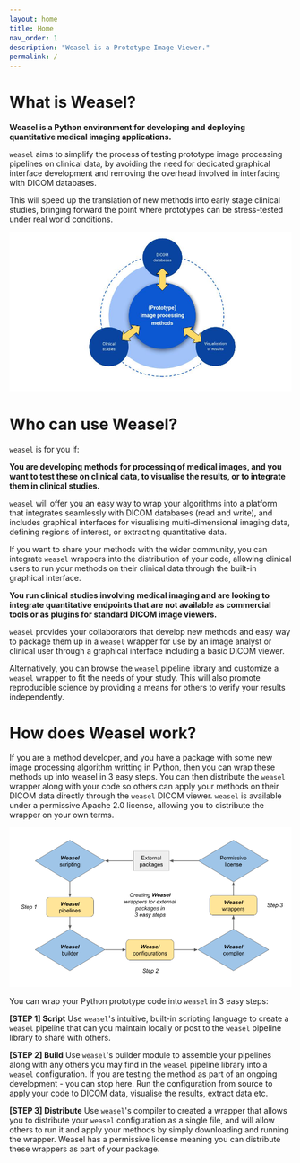 ```yaml
---
layout: home
title: Home
nav_order: 1
description: "Weasel is a Prototype Image Viewer."
permalink: /
---
```

# What is Weasel?

**Weasel is a Python environment for developing and deploying quantitative medical imaging applications.** 

`weasel` aims to simplify the process of testing prototype image processing pipelines on clinical data, by avoiding the need for dedicated graphical interface development and removing the overhead involved in interfacing with DICOM databases. 

This will speed up the translation of new methods into early stage clinical studies, bringing forward the point where prototypes can be stress-tested under real world conditions. 

![](/media/Challenge.jpg)

# Who can use Weasel?

`weasel` is for you if:

**You are developing methods for processing of medical images, and you want to test these on clinical data, to visualise the results, or to integrate them in clinical studies.**

`weasel` will offer you an easy way to wrap your algorithms into a platform that integrates seamlessly with DICOM databases (read and write), and includes graphical interfaces for visualising multi-dimensional imaging data, defining regions of interest, or extracting quantitative data. 

If you want to share your methods with the wider community, you can integrate `weasel` wrappers into the distribution of your code, allowing clinical users to run your methods on their clinical data through the built-in graphical interface. 

**You run clinical studies involving medical imaging and are looking to integrate quantitative endpoints that are not available as commercial tools or as plugins for standard DICOM image viewers.**

`weasel` provides your collaborators that develop new methods and easy way to package them up in a `weasel` wrapper for use by an image analyst or clinical user through a graphical interface including a basic DICOM viewer. 

Alternatively, you can browse the `weasel` pipeline library and customize a `weasel` wrapper to fit the needs of your study. This will also promote reproducible science by providing a means for others to verify your results independently.

# How does Weasel work?

If you are a method developer, and you have a package with some new image processing algorithm writting in Python, then you can wrap these methods up into weasel in 3 easy steps. You can then distribute the `weasel` wrapper along with your code so others can apply your methods on their DICOM data directly through the `weasel` DICOM viewer. `weasel` is available under a permissive Apache 2.0 license, allowing you to distribute the wrapper on your own terms.

![](/media/Approach.png)

You can wrap your Python prototype code into `weasel` in 3 easy steps:

**[STEP 1] Script** Use `weasel`'s intuitive, built-in scripting language to create a `weasel` pipeline that can you maintain locally or post to the `weasel` pipeline library to share with others.

**[STEP 2] Build** Use `weasel`'s builder module to assemble your pipelines along with any others you may find in the `weasel` pipeline library into a `weasel` configuration. If you are testing the method as part of an ongoing development - you can stop here. Run the configuration from source to apply your code to DICOM data, visualise the results, extract data etc.

**[STEP 3] Distribute** Use `weasel`'s compiler to created a wrapper that allows you to distribute your `weasel` configuration as a single file, and will allow others to run it and apply your methods by simply downloading and running the wrapper. Weasel has a permissive license meaning you can distribute these wrappers as part of your package.
